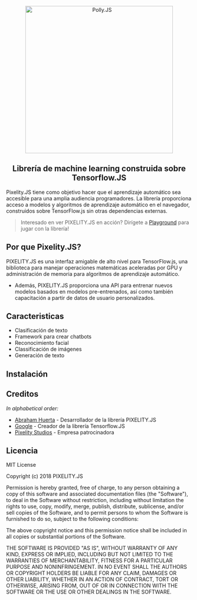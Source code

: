 <p align="center">
  <img alt="Polly.JS" width="400px" src="assets/images/Pixelity-Logo.png" />
</p>
<h2 align="center">Librería de machine learning construida sobre Tensorflow.JS</h2>

Pixelity.JS tiene como objetivo hacer que el aprendizaje automático sea accesible para una amplia audiencia programadores. La librería proporciona acceso a modelos y algoritmos de aprendizaje automático en el navegador, construidos sobre TensorFlow.js sin otras dependencias externas.

> Interesado en ver PIXELITY.JS en acción? Dirígete a [Playground](https://www.pixelitystudios.com/@playground) para jugar con la librería!

## Por que Pixelity.JS?

PIXELITY.JS es una interfaz amigable de alto nivel para TensorFlow.js, una biblioteca para manejar operaciones matemáticas aceleradas por GPU y administración de memoria para algoritmos de aprendizaje automático.

- Además, PIXELITY.JS proporciona una API para entrenar nuevos modelos basados en modelos pre-entrenados, así como también capacitación a partir de datos de usuario personalizados.

## Caracteristicas

- Clasificación de texto
- Framework para crear chatbots
- Reconocimiento facial
- Classificación de imágenes
- Generación de texto

## Instalación

## Creditos

_In alphabetical order:_

- [Abraham Huerta](https://pixelitystudios.com/@abrahamhuerta) - Desarrollador de la librería PIXELITY.JS
- [Google](https://js.tensorflow.org/#getting-started) - Creador de la librería Tensorflow.JS
- [Pixelity Studios](https://pixelitystudios.com) - Empresa patrocinadora

## Licencia

MIT License

Copyright (c) 2018 PIXELITY.JS

Permission is hereby granted, free of charge, to any person obtaining a copy of this software and associated documentation files (the "Software"), to deal in the Software without restriction, including without limitation the rights to use, copy, modify, merge, publish, distribute, sublicense, and/or sell copies of the Software, and to permit persons to whom the Software is furnished to do so, subject to the following conditions:

The above copyright notice and this permission notice shall be included in all copies or substantial portions of the Software.

THE SOFTWARE IS PROVIDED "AS IS", WITHOUT WARRANTY OF ANY KIND, EXPRESS OR IMPLIED, INCLUDING BUT NOT LIMITED TO THE WARRANTIES OF MERCHANTABILITY, FITNESS FOR A PARTICULAR PURPOSE AND NONINFRINGEMENT. IN NO EVENT SHALL THE AUTHORS OR COPYRIGHT HOLDERS BE LIABLE FOR ANY CLAIM, DAMAGES OR OTHER LIABILITY, WHETHER IN AN ACTION OF CONTRACT, TORT OR OTHERWISE, ARISING FROM, OUT OF OR IN CONNECTION WITH THE SOFTWARE OR THE USE OR OTHER DEALINGS IN THE SOFTWARE.